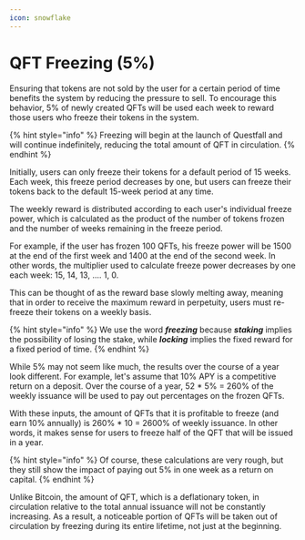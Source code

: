 ```yaml
---
icon: snowflake
---
```


# QFT Freezing (5%)

Ensuring that tokens are not sold by the user for a certain period of time benefits the system by reducing the pressure to sell. To encourage this behavior, 5% of newly created QFTs will be used each week to reward those users who freeze their tokens in the system.

{% hint style="info" %}
Freezing will begin at the launch of Questfall and will continue indefinitely, reducing the total amount of QFT in circulation.
{% endhint %}

Initially, users can only freeze their tokens for a default period of 15 weeks. Each week, this freeze period decreases by one, but users can freeze their tokens back to the default 15-week period at any time.&#x20;

The weekly reward is distributed according to each user's individual freeze power, which is calculated as the product of the number of tokens frozen and the number of weeks remaining in the freeze period.

For example, if the user has frozen 100 QFTs, his freeze power will be 1500 at the end of the first week and 1400 at the end of the second week. In other words, the multiplier used to calculate freeze power decreases by one each week: 15, 14, 13, .... 1, 0.&#x20;

This can be thought of as the reward base slowly melting away, meaning that in order to receive the maximum reward in perpetuity, users must re-freeze their tokens on a weekly basis.

{% hint style="info" %}
We use the word _**freezing**_ because _**staking**_ implies the possibility of losing the stake, while _**locking**_ implies the fixed reward for a fixed period of time.
{% endhint %}

While 5% may not seem like much, the results over the course of a year look different. For example, let's assume that 10% APY is a competitive return on a deposit. Over the course of a year, 52 \* 5% = 260% of the weekly issuance will be used to pay out percentages on the frozen QFTs.

With these inputs, the amount of QFTs that it is profitable to freeze (and earn 10% annually) is 260% \* 10 = 2600% of weekly issuance. In other words, it makes sense for users to freeze half of the QFT that will be issued in a year.

{% hint style="info" %}
Of course, these calculations are very rough, but they still show the impact of paying out 5% in one week as a return on capital.
{% endhint %}

Unlike Bitcoin, the amount of QFT, which is a deflationary token, in circulation relative to the total annual issuance will not be constantly increasing. As a result, a noticeable portion of QFTs will be taken out of circulation by freezing during its entire lifetime, not just at the beginning.
